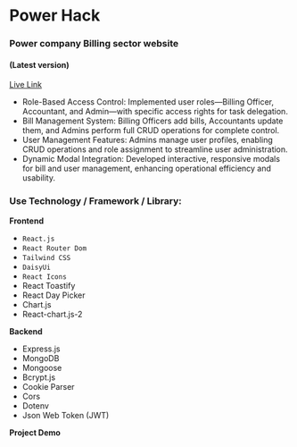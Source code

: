 # Power Hack

### Power company Billing sector website

#### (Latest version)

[Live Link](https://www.power-hack.com)

- Role-Based Access Control: Implemented user roles—Billing Officer, Accountant, and Admin—with specific access rights for task delegation.
- Bill Management System: Billing Officers add bills, Accountants update them, and Admins perform full CRUD operations for complete control.
- User Management Features: Admins manage user profiles, enabling CRUD operations and role assignment to streamline user administration.
- Dynamic Modal Integration: Developed interactive, responsive modals for bill and user management, enhancing operational efficiency and usability.

### Use Technology / Framework / Library:

**Frontend**

- `React.js`
- `React Router Dom`
- `Tailwind CSS`
- `DaisyUi`
- `React Icons`
- React Toastify
- React Day Picker
- Chart.js
- React-chart.js-2

**Backend**

- Express.js
- MongoDB
- Mongoose
- Bcrypt.js
- Cookie Parser
- Cors
- Dotenv
- Json Web Token (JWT)

**Project Demo**
